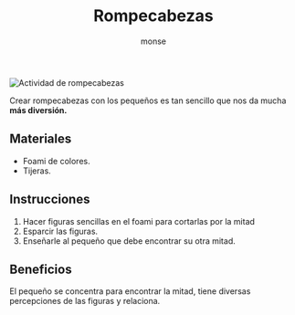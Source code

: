 ﻿---
layout: post
title:  "Rompecabezas"
tags: [visual-espacial]
categories: [bebes, actividad]
author: monse
image: /assets/posts/2020-06-05-rompecabezas.jpg
---
![Actividad de rompecabezas](/assets/posts/2020-06-05-rompecabezas.jpg)

Crear rompecabezas con los pequeños es tan sencillo que nos da mucha **más diversión.**

## Materiales 
- Foami de colores.
- Tijeras.

## Instrucciones 
1. Hacer figuras sencillas en el foami para cortarlas por la mitad
2. Esparcir las figuras.
3. Enseñarle al pequeño que debe encontrar su otra mitad.

## Beneficios
El pequeño se concentra para encontrar la mitad, tiene diversas percepciones de las figuras y relaciona.